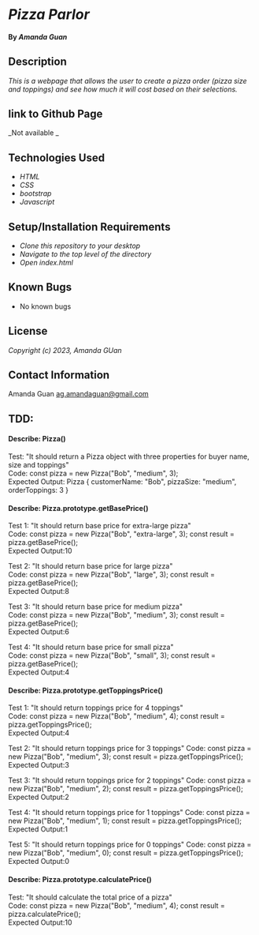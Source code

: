 # _Pizza Parlor_

#### By _**Amanda Guan**_

## Description

_This is a webpage that allows the user to create a pizza order (pizza size and toppings) and see how much it will cost based on their selections._

## link to Github Page

_Not available _

## Technologies Used

- _HTML_
- _CSS_
- _bootstrap_
- _Javascript_

## Setup/Installation Requirements

- _Clone this repository to your desktop_
- _Navigate to the top level of the directory_
- _Open index.html_

## Known Bugs

- No known bugs

## License

_Copyright (c) 2023, Amanda GUan_

## Contact Information

Amanda Guan <ag.amandaguan@gmail.com>

## TDD:

#### Describe: Pizza()

Test: "It should return a Pizza object with three properties for buyer name, size and toppings"<br />
Code: const pizza = new Pizza("Bob", "medium", 3);<br />
Expected Output: Pizza { customerName: "Bob", pizzaSize: "medium", orderToppings: 3 }<br />

#### Describe: Pizza.prototype.getBasePrice()

Test 1: "It should return base price for extra-large pizza"<br />
Code: const pizza = new Pizza("Bob", "extra-large", 3); const result = pizza.getBasePrice();<br />
Expected Output:10<br />

Test 2: "It should return base price for large pizza"<br />
Code: const pizza = new Pizza("Bob", "large", 3); const result = pizza.getBasePrice();<br />
Expected Output:8<br />

Test 3: "It should return base price for medium pizza"<br />
Code: const pizza = new Pizza("Bob", "medium", 3); const result = pizza.getBasePrice();<br />
Expected Output:6<br />

Test 4: "It should return base price for small pizza"<br />
Code: const pizza = new Pizza("Bob", "small", 3); const result = pizza.getBasePrice();<br />
Expected Output:4<br />

#### Describe: Pizza.prototype.getToppingsPrice()

Test 1: "It should return toppings price for 4 toppings"<br />
Code: const pizza = new Pizza("Bob", "medium", 4); const result = pizza.getToppingsPrice();<br />
Expected Output:4<br />

Test 2: "It should return toppings price for 3 toppings"
Code: const pizza = new Pizza("Bob", "medium", 3); const result = pizza.getToppingsPrice();
Expected Output:3<br />

Test 3: "It should return toppings price for 2 toppings"
Code: const pizza = new Pizza("Bob", "medium", 2); const result = pizza.getToppingsPrice();
Expected Output:2<br />

Test 4: "It should return toppings price for 1 toppings"
Code: const pizza = new Pizza("Bob", "medium", 1); const result = pizza.getToppingsPrice();
Expected Output:1<br />

Test 5: "It should return toppings price for 0 toppings"
Code: const pizza = new Pizza("Bob", "medium", 0); const result = pizza.getToppingsPrice();
Expected Output:0<br />

#### Describe: Pizza.prototype.calculatePrice()

Test: "It should calculate the total price of a pizza"<br />
Code: const pizza = new Pizza("Bob", "medium", 4); const result = pizza.calculatePrice();<br />
Expected Output:10<br />